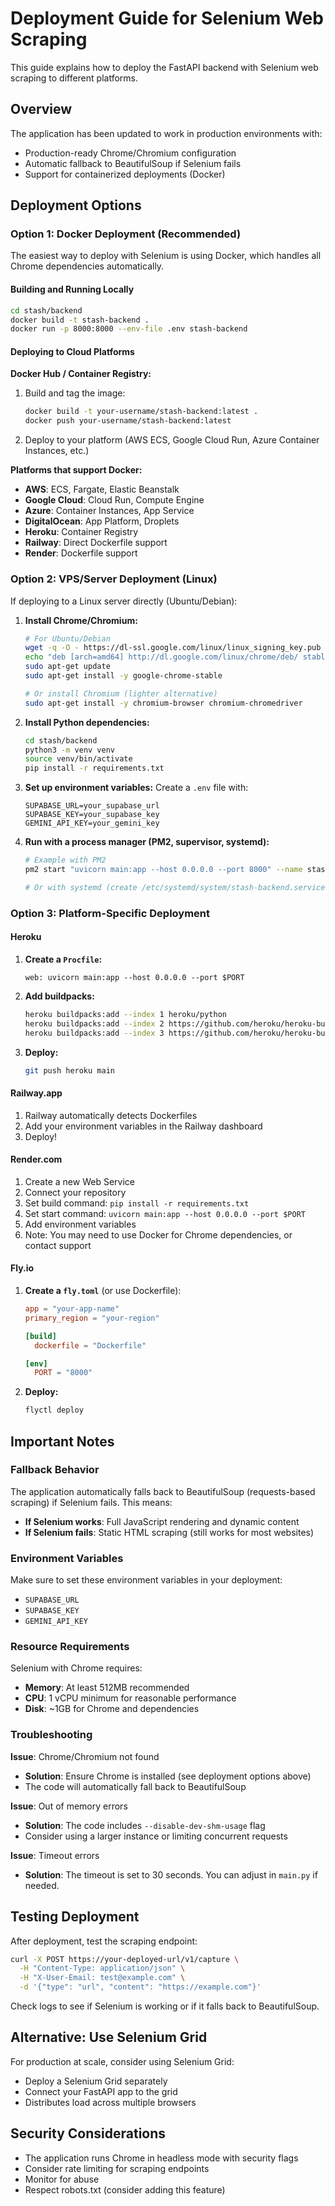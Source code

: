 # Deployment Guide for Selenium Web Scraping

This guide explains how to deploy the FastAPI backend with Selenium web scraping to different platforms.

## Overview

The application has been updated to work in production environments with:
- Production-ready Chrome/Chromium configuration
- Automatic fallback to BeautifulSoup if Selenium fails
- Support for containerized deployments (Docker)

## Deployment Options

### Option 1: Docker Deployment (Recommended)

The easiest way to deploy with Selenium is using Docker, which handles all Chrome dependencies automatically.

#### Building and Running Locally

```bash
cd stash/backend
docker build -t stash-backend .
docker run -p 8000:8000 --env-file .env stash-backend
```

#### Deploying to Cloud Platforms

**Docker Hub / Container Registry:**
1. Build and tag the image:
   ```bash
   docker build -t your-username/stash-backend:latest .
   docker push your-username/stash-backend:latest
   ```

2. Deploy to your platform (AWS ECS, Google Cloud Run, Azure Container Instances, etc.)

**Platforms that support Docker:**
- **AWS**: ECS, Fargate, Elastic Beanstalk
- **Google Cloud**: Cloud Run, Compute Engine
- **Azure**: Container Instances, App Service
- **DigitalOcean**: App Platform, Droplets
- **Heroku**: Container Registry
- **Railway**: Direct Dockerfile support
- **Render**: Dockerfile support

### Option 2: VPS/Server Deployment (Linux)

If deploying to a Linux server directly (Ubuntu/Debian):

1. **Install Chrome/Chromium:**
   ```bash
   # For Ubuntu/Debian
   wget -q -O - https://dl-ssl.google.com/linux/linux_signing_key.pub | sudo apt-key add -
   echo "deb [arch=amd64] http://dl.google.com/linux/chrome/deb/ stable main" | sudo tee /etc/apt/sources.list.d/google-chrome.list
   sudo apt-get update
   sudo apt-get install -y google-chrome-stable

   # Or install Chromium (lighter alternative)
   sudo apt-get install -y chromium-browser chromium-chromedriver
   ```

2. **Install Python dependencies:**
   ```bash
   cd stash/backend
   python3 -m venv venv
   source venv/bin/activate
   pip install -r requirements.txt
   ```

3. **Set up environment variables:**
   Create a `.env` file with:
   ```
   SUPABASE_URL=your_supabase_url
   SUPABASE_KEY=your_supabase_key
   GEMINI_API_KEY=your_gemini_key
   ```

4. **Run with a process manager (PM2, supervisor, systemd):**
   ```bash
   # Example with PM2
   pm2 start "uvicorn main:app --host 0.0.0.0 --port 8000" --name stash-backend

   # Or with systemd (create /etc/systemd/system/stash-backend.service)
   ```

### Option 3: Platform-Specific Deployment

#### Heroku

1. **Create a `Procfile`:**
   ```
   web: uvicorn main:app --host 0.0.0.0 --port $PORT
   ```

2. **Add buildpacks:**
   ```bash
   heroku buildpacks:add --index 1 heroku/python
   heroku buildpacks:add --index 2 https://github.com/heroku/heroku-buildpack-chromedriver
   heroku buildpacks:add --index 3 https://github.com/heroku/heroku-buildpack-google-chrome
   ```

3. **Deploy:**
   ```bash
   git push heroku main
   ```

#### Railway.app

1. Railway automatically detects Dockerfiles
2. Add your environment variables in the Railway dashboard
3. Deploy!

#### Render.com

1. Create a new Web Service
2. Connect your repository
3. Set build command: `pip install -r requirements.txt`
4. Set start command: `uvicorn main:app --host 0.0.0.0 --port $PORT`
5. Add environment variables
6. Note: You may need to use Docker for Chrome dependencies, or contact support

#### Fly.io

1. **Create a `fly.toml`** (or use Dockerfile):
   ```toml
   app = "your-app-name"
   primary_region = "your-region"

   [build]
     dockerfile = "Dockerfile"

   [env]
     PORT = "8000"
   ```

2. **Deploy:**
   ```bash
   flyctl deploy
   ```

## Important Notes

### Fallback Behavior

The application automatically falls back to BeautifulSoup (requests-based scraping) if Selenium fails. This means:
- **If Selenium works**: Full JavaScript rendering and dynamic content
- **If Selenium fails**: Static HTML scraping (still works for most websites)

### Environment Variables

Make sure to set these environment variables in your deployment:
- `SUPABASE_URL`
- `SUPABASE_KEY`
- `GEMINI_API_KEY`

### Resource Requirements

Selenium with Chrome requires:
- **Memory**: At least 512MB recommended
- **CPU**: 1 vCPU minimum for reasonable performance
- **Disk**: ~1GB for Chrome and dependencies

### Troubleshooting

**Issue**: Chrome/Chromium not found
- **Solution**: Ensure Chrome is installed (see deployment options above)
- The code will automatically fall back to BeautifulSoup

**Issue**: Out of memory errors
- **Solution**: The code includes `--disable-dev-shm-usage` flag
- Consider using a larger instance or limiting concurrent requests

**Issue**: Timeout errors
- **Solution**: The timeout is set to 30 seconds. You can adjust in `main.py` if needed.

## Testing Deployment

After deployment, test the scraping endpoint:

```bash
curl -X POST https://your-deployed-url/v1/capture \
  -H "Content-Type: application/json" \
  -H "X-User-Email: test@example.com" \
  -d '{"type": "url", "content": "https://example.com"}'
```

Check logs to see if Selenium is working or if it falls back to BeautifulSoup.

## Alternative: Use Selenium Grid

For production at scale, consider using Selenium Grid:
- Deploy a Selenium Grid separately
- Connect your FastAPI app to the grid
- Distributes load across multiple browsers

## Security Considerations

- The application runs Chrome in headless mode with security flags
- Consider rate limiting for scraping endpoints
- Monitor for abuse
- Respect robots.txt (consider adding this feature)

